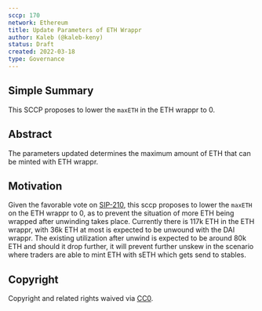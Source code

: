 ```yaml
---
sccp: 170
network: Ethereum
title: Update Parameters of ETH Wrappr
author: Kaleb (@kaleb-keny)
status: Draft
created: 2022-03-18
type: Governance
---
```


## Simple Summary

<!--"If you can't explain it simply, you don't understand it well enough." Provide a simplified and layman-accessible explanation of the SCCP.-->

This SCCP proposes to lower the `maxETH` in the ETH wrappr to 0.
## Abstract

<!--A short (~200 word) description of the variable change proposed.-->

The parameters updated determines the maximum amount of ETH that can be minted with ETH wrappr.

## Motivation

<!--The motivation is critical for SCCPs that want to update variables within Synthetix. It should clearly explain why the existing variable is not incentive aligned. SCCP submissions without sufficient motivation may be rejected outright.-->

Given the favorable vote on [SIP-210](https://sips.synthetix.io/sccp/sip-210/), this sccp proposes to lower the `maxETH` on the ETH wrappr to 0, as to prevent the situation of more ETH being wrapped after unwinding takes place. Currently there is 117k ETH in the ETH wrappr, with 36k ETH at most is expected to be unwound with the DAI wrappr. The existing utilization after unwind is expected to be around 80k ETH and should it drop further, it will prevent further unskew in the scenario where traders are able to mint ETH with sETH which gets send to stables.

## Copyright

Copyright and related rights waived via [CC0](https://creativecommons.org/publicdomain/zero/1.0/).
